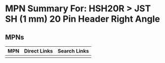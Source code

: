 



# MPN Summary For: HSH20R > JST SH (1 mm) 20 Pin Header Right Angle

## MPNs
  

|MPN|Direct Links|Search Links|
| :--- | :--- | :--- |
||||
